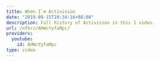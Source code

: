 ```yaml
---
title: When I`m Activision
date: "2019-09-15T10:34:16+08:00"
description: Full history of Activision in this 1 video.
url: /nfkrz/AHWcYyfaMpc/
providers:
  youtube:
    id: AHWcYyfaMpc
type: video
---
```

